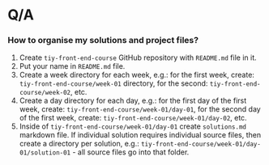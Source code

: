 # Q/A

### How to organise my solutions and project files?

1. Create `tiy-front-end-course` GitHub repository with `README.md` file in it.
2. Put your name in `README.md` file.
3. Create a week directory for each week, e.g.: for the first week, create: `tiy-front-end-course/week-01` directory, for the second: `tiy-front-end-course/week-02`, etc.
4. Create a day directory for each day, e.g.: for the first day of the first week, create: `tiy-front-end-course/week-01/day-01`, for the second day of the first week, create: `tiy-front-end-course/week-01/day-02`, etc.
5. Inside of `tiy-front-end-course/week-01/day-01` create `solutions.md` markdown file. If individual solution requires individual source files, then create a directory per solution, e.g.: `tiy-front-end-course/week-01/day-01/solution-01` - all source files go into that folder.